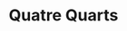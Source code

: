 ---
layout: recette
categories: [recettes]
hidden: true
lang: fr
title: Quatre Quarts
type: sucre
recettes:
  Quatre Quarts: 
    - nom: oeufs 
      qte: 3
    - nom: farine
      qte: poids des oeufs
    - nom: beurre
      qte: poids des oeufs
    - nom: sucre glace
      qte: poids des oeufs
    - nom: levure
      qte: 2.2
      unite: "% de la farine"
  Coco Choco: 
    - nom: oeufs 
      qte: 3
    - nom: farine
      qte: 85% du poids des oeufs
    - nom: farine de noix de coco
      qte: 15% du poids des oeufs
    - nom: chocolat en poudre non sucré
      qte: 25
      unite: gr
    - nom: beurre
      qte: poids des oeufs
    - nom: sucre glace
      qte: poids des oeufs
    - nom: levure
      qte: 2.2
      unite: "% de la farine"
  Amandes: 
    - nom: oeufs 
      qte: 3
    - nom: farine
      qte: 40% du poids des oeufs
    - nom: poudre d'amandes
      qte: 60% du poids des oeufs
    - nom: beurre
      qte: poids des oeufs
    - nom: sucre glace
      qte: poids des oeufs
    - nom: levure
      qte: 2.2
      unite: "% de la farine"
preconditions:
  - Le beurre et les oeufs doivent être à température ambiante
  - Préchauffer le four à 180°C
etapes:
  - label: Préparation
    details:
      - Blanchir le beurre mou avec le sucre
      - Ajouter les oeufs et battre énergiquement au fouet
      - Tamiser la farine et la levure sur la préparation
      - Mélanger doucement avec une spatule
      - Beurrer et fariner le moule puis y ajouter la préparation
materiel:
  - moule à cake
cuissonMinutes: 35
cuisson: 
  - Cuire 35 à 40 minutes à 180°C
  - Vérifier que le gâteau est cuit avec la pointe d'un couteau
variantes:
  - label: Moitié de sucre en moins
    todo: true
  - label: Monter les blancs en neige
    todo: true
  - label: Sans gluten
    todo: true
  - label: Avec des pommes
    todo: true
  - label: Au chocolat
    todo: true
  - label: Sans sucre blanc
    todo: true
  - label: Citron pavot
    todo: true
---